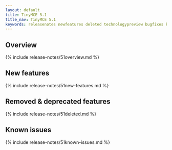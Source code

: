 ```yaml
---
layout: default
title: TinyMCE 5.1
title_nav: TinyMCE 5.1
keywords: releasenotes newfeatures deleted technologypreview bugfixes knownissues
---
```


## Overview

{% include release-notes/51overview.md %}

## New features

{% include release-notes/51new-features.md %}

## Removed & deprecated features

{% include release-notes/51deleted.md %}

## Known issues

{% include release-notes/51known-issues.md %}


